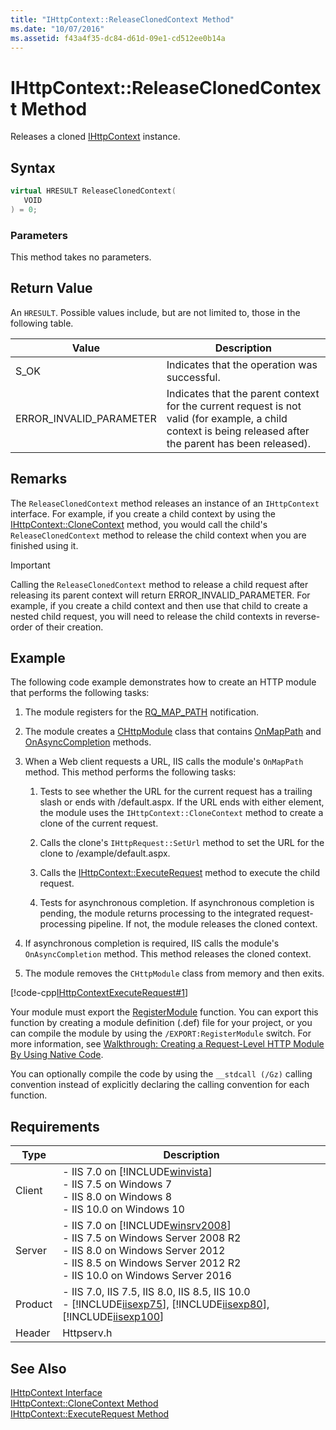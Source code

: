```yaml
---
title: "IHttpContext::ReleaseClonedContext Method"
ms.date: "10/07/2016"
ms.assetid: f43a4f35-dc84-d61d-09e1-cd512ee0b14a
---
```

# IHttpContext::ReleaseClonedContext Method
Releases a cloned [IHttpContext](../../web-development-reference/native-code-api-reference/ihttpcontext-interface.md) instance.  
  
## Syntax  
  
```cpp  
virtual HRESULT ReleaseClonedContext(  
   VOID  
) = 0;  
```  
  
### Parameters  
 This method takes no parameters.  
  
## Return Value  
 An `HRESULT`. Possible values include, but are not limited to, those in the following table.  
  
|Value|Description|  
|-----------|-----------------|  
|S_OK|Indicates that the operation was successful.|  
|ERROR_INVALID_PARAMETER|Indicates that the parent context for the current request is not valid (for example, a child context is being released after the parent has been released).|  
  
## Remarks  
 The `ReleaseClonedContext` method releases an instance of an `IHttpContext` interface. For example, if you create a child context by using the [IHttpContext::CloneContext](../../web-development-reference/native-code-api-reference/ihttpcontext-clonecontext-method.md) method, you would call the child's `ReleaseClonedContext` method to release the child context when you are finished using it.  
  
> [!IMPORTANT]
>  Calling the `ReleaseClonedContext` method to release a child request after releasing its parent context will return ERROR_INVALID_PARAMETER. For example, if you create a child context and then use that child to create a nested child request, you will need to release the child contexts in reverse-order of their creation.  
  
## Example  
 The following code example demonstrates how to create an HTTP module that performs the following tasks:  
  
1.  The module registers for the [RQ_MAP_PATH](../../web-development-reference/native-code-api-reference/request-processing-constants.md) notification.  
  
2.  The module creates a [CHttpModule](../../web-development-reference/native-code-api-reference/chttpmodule-class.md) class that contains [OnMapPath](../../web-development-reference/native-code-api-reference/chttpmodule-onmappath-method.md) and [OnAsyncCompletion](../../web-development-reference/native-code-api-reference/chttpmodule-onasynccompletion-method.md) methods.  
  
3.  When a Web client requests a URL, IIS calls the module's `OnMapPath` method. This method performs the following tasks:  
  
    1.  Tests to see whether the URL for the current request has a trailing slash or ends with /default.aspx. If the URL ends with either element, the module uses the `IHttpContext::CloneContext` method to create a clone of the current request.  
  
    2.  Calls the clone's `IHttpRequest::SetUrl` method to set the URL for the clone to /example/default.aspx.  
  
    3.  Calls the [IHttpContext::ExecuteRequest](../../web-development-reference/native-code-api-reference/ihttpcontext-executerequest-method.md) method to execute the child request.  
  
    4.  Tests for asynchronous completion. If asynchronous completion is pending, the module returns processing to the integrated request-processing pipeline. If not, the module releases the cloned context.  
  
4.  If asynchronous completion is required, IIS calls the module's `OnAsyncCompletion` method. This method releases the cloned context.  
  
5.  The module removes the `CHttpModule` class from memory and then exits.  
  
 [!code-cpp[IHttpContextExecuteRequest#1](../../../samples/snippets/cpp/VS_Snippets_IIS/IIS7/IHttpContextExecuteRequest/cpp/IHttpContextExecuteRequest.cpp#1)]  
  
 Your module must export the [RegisterModule](../../web-development-reference/native-code-api-reference/pfn-registermodule-function.md) function. You can export this function by creating a module definition (.def) file for your project, or you can compile the module by using the `/EXPORT:RegisterModule` switch. For more information, see [Walkthrough: Creating a Request-Level HTTP Module By Using Native Code](../../web-development-reference/native-code-development-overview/walkthrough-creating-a-request-level-http-module-by-using-native-code.md).  
  
 You can optionally compile the code by using the `__stdcall (/Gz)` calling convention instead of explicitly declaring the calling convention for each function.  
  
## Requirements  
  
|Type|Description|  
|----------|-----------------|  
|Client|-   IIS 7.0 on [!INCLUDE[winvista](../../wmi-provider/includes/winvista-md.md)]<br />-   IIS 7.5 on Windows 7<br />-   IIS 8.0 on Windows 8<br />-   IIS 10.0 on Windows 10|  
|Server|-   IIS 7.0 on [!INCLUDE[winsrv2008](../../wmi-provider/includes/winsrv2008-md.md)]<br />-   IIS 7.5 on Windows Server 2008 R2<br />-   IIS 8.0 on Windows Server 2012<br />-   IIS 8.5 on Windows Server 2012 R2<br />-   IIS 10.0 on Windows Server 2016|  
|Product|-   IIS 7.0, IIS 7.5, IIS 8.0, IIS 8.5, IIS 10.0<br />-   [!INCLUDE[iisexp75](../../web-development-reference/native-code-api-reference/includes/iisexp75-md.md)], [!INCLUDE[iisexp80](../../web-development-reference/native-code-api-reference/includes/iisexp80-md.md)], [!INCLUDE[iisexp100](../../web-development-reference/native-code-api-reference/includes/iisexp100-md.md)]|  
|Header|Httpserv.h|  
  
## See Also  
 [IHttpContext Interface](../../web-development-reference/native-code-api-reference/ihttpcontext-interface.md)   
 [IHttpContext::CloneContext Method](../../web-development-reference/native-code-api-reference/ihttpcontext-clonecontext-method.md)   
 [IHttpContext::ExecuteRequest Method](../../web-development-reference/native-code-api-reference/ihttpcontext-executerequest-method.md)